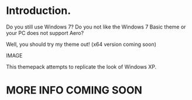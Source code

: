 # Introduction.

Do you still use Windows 7? Do you not like the Windows 7 Basic theme or your PC does not support Aero?

Well, you should try my theme out! (x64 version coming soon)

IMAGE

This themepack attempts to replicate the look of Windows XP.

# MORE INFO COMING SOON
 
